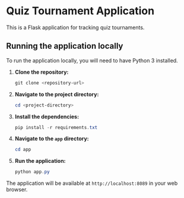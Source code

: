 # Quiz Tournament Application

This is a Flask application for tracking quiz tournaments.

## Running the application locally

To run the application locally, you will need to have Python 3 installed.

1. **Clone the repository:**
   ```powershell
   git clone <repository-url>
   ```

2. **Navigate to the project directory:**
   ```powershell
   cd <project-directory>
   ```

3. **Install the dependencies:**
   ```powershell
   pip install -r requirements.txt
   ```

4. **Navigate to the `app` directory:**
    ```powershell
    cd app
    ```

5. **Run the application:**
   ```powershell
   python app.py
   ```

The application will be available at `http://localhost:8089` in your web browser.
